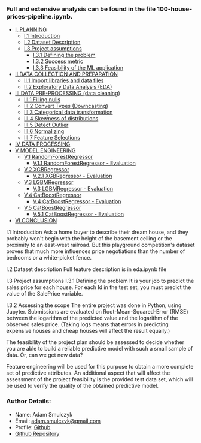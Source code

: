 ### Full and extensive analysis can be found in the file 100-house-prices-pipeline.ipynb.

- [I. PLANNING](#I)
    - [I.1 Introduction](#I.1)
    - [I.2 Dataset Description](#I.2)
    - [I.3 Project assumptions](#I.3)
        - [I.3.1 Defining the problem](#I.3.1)
        - [I.3.2 Success metric](#I.3.3)
        - [I.3.3 Feasibility  of the ML application](#I.3.4)
- [II.DATA COLLECTION AND PREPARATION](#II)
    - [II.1 Import libraries and data files](#II.1)
    - [II.2 Exploratory Data Analysis (EDA)](#II.2)
- [III DATA PRE-PROCESSING (data cleaning)](#III)           
    - [III.1 Filling nulls](#III.1)
    - [III.2 Convert Types (Downcasting)](#III.2)
    - [III.3 Categorical data transformation](#III.3)
    - [III.4 Skewness of distributions](#III.4)
    - [III.5 Detect Outlier](#III.5)    
    - [III.6 Normalizing](#III.6)     
    - [III.7 Feature Selections](#III.7)    
- [IV DATA PROCESSING](#IV)
- [V MODEL ENGINEERING](#V)
    - [V.1 RandomForestRegressor](#V.1)
        - [V.1.1 RandomForestRegressor - Evaluation](#V.1.1)
    - [V.2 XGBRegressor](#V.2)  
        - [V.2.1 XGBRegressor - Evaluation](#V.2.1)
    - [V.3 LGBMRegressor](#V.3)
        - [V.3 LGBMRegressor - Evaluation](#V.3.1)
    - [V.4 CatBoostRegressor](#V.4)
        - [V.4 CatBoostRegressor - Evaluation](#V.4.1)    
     - [V.5 CatBoostRegressor](#V.5)
        - [V.5.1 CatBoostRegressor - Evaluation](#V.5.1)       
- [VI CONCLUSION](#VI)
   
   
I.1 Introduction
Ask a home buyer to describe their dream house, and they probably won't begin with the height of the basement ceiling or the proximity to an east-west railroad. But this playground competition's dataset proves that much more influences price negotiations than the number of bedrooms or a white-picket fence.

I.2 Dataset description
Full feature description is in eda.ipynb file

I.3 Project assumptions
I.3.1 Defining the problem
It is your job to predict the sales price for each house. For each Id in the test set, you must predict the value of the SalePrice variable.

I.3.2 Assessing the scope
The entire project was done in Python, using Jupyter. Submissions are evaluated on Root-Mean-Squared-Error (RMSE) between the logarithm of the predicted value and the logarithm of the observed sales price. (Taking logs means that errors in predicting expensive houses and cheap houses will affect the result equally.)

The feasibility of the project plan should be assessed to decide whether you are able to build a reliable predictive model with such a small sample of data. Or, can we get new data?

Feature engineering will be used for this purpose to obtain a more complete set of predictive attributes. An additional aspect that will affect the assessment of the project feasibility is the provided test data set, which will be used to verify the quality of the obtained predictive model.


### Author Details:
- Name: Adam Smulczyk
- Email: adam.smulczyk@gmail.com
- Profile: [Github](https://github.com/AdamSmulczyk)
- [Github Repository](https://github.com/AdamSmulczyk/002b_House_Prices)
